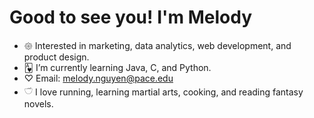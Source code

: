 # Good to see you! I'm Melody


- 𑁍 Interested in marketing, data analytics, web development, and product design.
- 🂱 I’m currently learning Java, C, and Python.
- ♡ Email: melody.nguyen@pace.edu
- 𓎩 I love running, learning martial arts, cooking, and reading fantasy novels.

<!---
melodyxnguyen/melodyxnguyen is a ✨ special ✨ repository because its `README.md` (this file) appears on your GitHub profile.
You can click the Preview link to take a look at your changes.
--->
